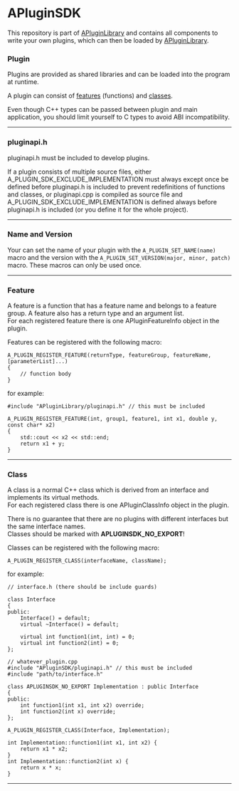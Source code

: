 # APluginSDK
This repository is part of [APluginLibrary](https://github.com/Alex2804/APluginLibrary) and contains all components
to write your own plugins, which can then be loaded by [APluginLibrary](https://github.com/Alex2804/APluginLibrary).

### <a name="Plugin">Plugin</a>
Plugins are provided as shared libraries and can be loaded into the program at runtime.

A plugin can consist of [features](#Feature) (functions) and [classes](#Class).

Even though C++ types can be passed between plugin and main application, you should limit yourself to C types to avoid
ABI incompatibility.

---
### <a name="pluginapi.h">pluginapi.h</a>
pluginapi.h must be included to develop plugins.

If a plugin consists of multiple source files, either A_PLUGIN_SDK_EXCLUDE_IMPLEMENTATION must always except once be
defined before pluginapi.h is included to prevent redefinitions of functions and classes, or pluginapi.cpp is compiled as
source file and A_PLUGIN_SDK_EXCLUDE_IMPLEMENTATION is defined always before pluginapi.h is included (or you define it
for the whole project).

---
### <a name="names_and_versions">Name and Version</a>
Your can set the name of your plugin with the ```A_PLUGIN_SET_NAME(name)``` macro and the version with the
```A_PLUGIN_SET_VERSION(major, minor, patch)``` macro. These macros can only be used once.

---
### <a name="Feature">Feature</a>
A feature is a function that has a feature name and belongs to a feature group. A feature also has a return type
and an argument list.  
For each registered feature there is one APluginFeatureInfo object in the plugin.

Features can be registered with the following macro:

    A_PLUGIN_REGISTER_FEATURE(returnType, featureGroup, featureName, [parameterList]...)
    {
        // function body
    }

for example:

    #include "APluginLibrary/pluginapi.h" // this must be included
    
    A_PLUGIN_REGISTER_FEATURE(int, group1, feature1, int x1, double y, const char* x2)
    {
        std::cout << x2 << std::end;
        return x1 + y;
    }
---
### <a name="Class">Class</a>
A class is a normal C++ class which is derived from an interface and implements its virtual methods.  
For each registered class there is one APluginClassInfo object in the plugin.

There is no guarantee that there are no plugins with different interfaces but the same interface names.  
Classes should be marked with **APLUGINSDK_NO_EXPORT**!

Classes can be registered with the following macro:

    A_PLUGIN_REGISTER_CLASS(interfaceName, className);
    
for example:
    
    // interface.h (there should be include guards)
    
    class Interface
    {
    public:
        Interface() = default;
        virtual ~Interface() = default;
    
        virtual int function1(int, int) = 0;
        virtual int function2(int) = 0;
    };
<!-- tsk -->
    // whatever_plugin.cpp
    #include "APluginSDK/pluginapi.h" // this must be included
    #include "path/to/interface.h"
    
    class APLUGINSDK_NO_EXPORT Implementation : public Interface
    {
    public:
        int function1(int x1, int x2) override;
        int function2(int x) override;
    };
    
    A_PLUGIN_REGISTER_CLASS(Interface, Implementation);
    
    int Implementation::function1(int x1, int x2) {
        return x1 * x2;
    }
    int Implementation::function2(int x) {
        return x * x;
    }
---
